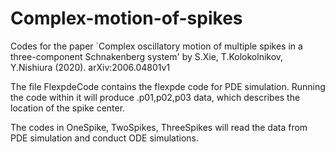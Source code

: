 # Complex-motion-of-spikes
Codes for the paper `Complex oscillatory motion of multiple spikes in a three-component Schnakenberg system' by S.Xie, T.Kolokolnikov, Y.Nishiura (2020).
arXiv:2006.04801v1

The file FlexpdeCode contains the flexpde code for PDE simulation. Running the code within it will produce .p01,p02,p03 data, which describes the location of the spike center.   

The codes in OneSpike, TwoSpikes, ThreeSpikes will read the data from PDE simulation and conduct ODE simulations.



